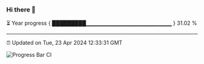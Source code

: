 ### Hi there 👋

⏳ Year progress { █████████▁▁▁▁▁▁▁▁▁▁▁▁▁▁▁▁▁▁▁▁▁ } 31.02 %

---

⏰ Updated on Tue, 23 Apr 2024 12:33:31 GMT

![Progress Bar CI](https://github.com/ZhaoGui/ZhaoGui/workflows/Progress%20Bar%20CI/badge.svg)
